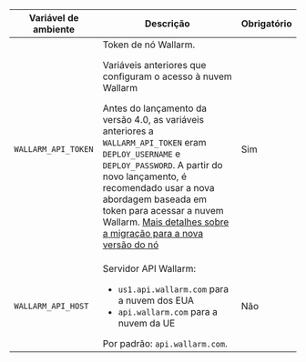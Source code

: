 Variável de ambiente | Descrição| Obrigatório
--- | ---- | ----
`WALLARM_API_TOKEN` | Token de nó Wallarm.<br><div class="admonition info"> <p class="admonition-title">Variáveis anteriores que configuram o acesso à nuvem Wallarm</p> <p>Antes do lançamento da versão 4.0, as variáveis anteriores a `WALLARM_API_TOKEN` eram `DEPLOY_USERNAME` e `DEPLOY_PASSWORD`. A partir do novo lançamento, é recomendado usar a nova abordagem baseada em token para acessar a nuvem Wallarm. [Mais detalhes sobre a migração para a nova versão do nó](/updating-migrating/docker-container/)</p></div> | Sim
`WALLARM_API_HOST` | Servidor API Wallarm:<ul><li>`us1.api.wallarm.com` para a nuvem dos EUA</li><li>`api.wallarm.com` para a nuvem da UE</li></ul>Por padrão: `api.wallarm.com`. | Não